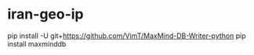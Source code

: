 # iran-geo-ip

pip install -U git+https://github.com/VimT/MaxMind-DB-Writer-python
pip install maxminddb